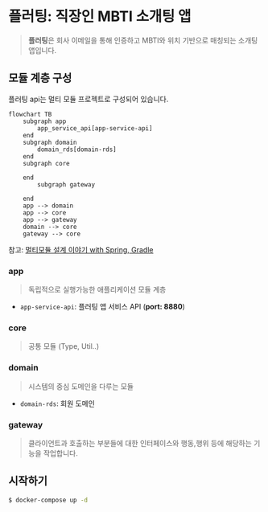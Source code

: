 # 플러팅: 직장인 MBTI 소개팅 앱

> **플러팅**은 회사 이메일을 통해 인증하고 MBTI와 위치 기반으로 매칭되는 소개팅 앱입니다.

## 모듈 계층 구성
플러팅 api는 멀티 모듈 프로젝트로 구성되어 있습니다.

```mermaid
flowchart TB
    subgraph app
		app_service_api[app-service-api]
    end
    subgraph domain
		domain_rds[domain-rds]
    end
    subgraph core

    end
		subgraph gateway

    end
    app --> domain
    app --> core
    app --> gateway
    domain --> core
    gateway --> core
```

참고: [멀티모듈 설계 이야기 with Spring, Gradle](https://techblog.woowahan.com/2637/)

### app
> 독립적으로 실행가능한 애플리케이션 모듈 계층
- `app-service-api`: 플러팅 앱 서비스 API (**port: 8880**)

### core
> 공통 모듈 (Type, Util..)

### domain
> 시스템의 중심 도메인을 다루는 모듈
- `domain-rds`: 회원 도메인

### gateway
> 클라이언트과 호출하는 부분들에 대한 인터페이스와 행동,행위 등에 해당하는 기능을 작업합니다.


## 시작하기
```bash
$ docker-compose up -d
```